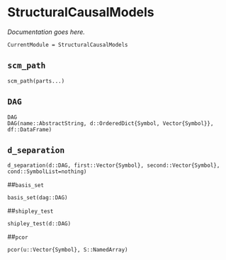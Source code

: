 # StructuralCausalModels

*Documentation goes here.*

```@meta
CurrentModule = StructuralCausalModels
```

## `scm_path`
```@docs
scm_path(parts...)
```

## `DAG`
```@docs
DAG
DAG(name::AbstractString, d::OrderedDict{Symbol, Vector{Symbol}}, df::DataFrame) 
```

## `d_separation`
```@docs
d_separation(d::DAG, first::Vector{Symbol}, second::Vector{Symbol}, cond::SymbolList=nothing) 
```

##`basis_set`
```@docs
basis_set(dag::DAG)
```

##`shipley_test`
```@docs
shipley_test(d::DAG)
```

##`pcor`
```@docs
pcor(u::Vector{Symbol}, S::NamedArray)
```
